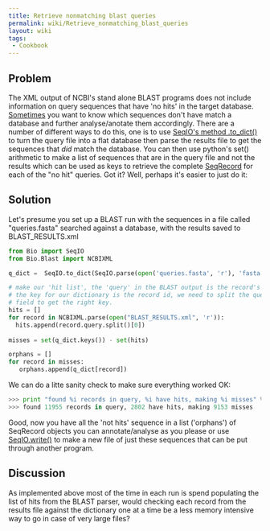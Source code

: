 ```yaml
---
title: Retrieve nonmatching blast queries
permalink: wiki/Retrieve_nonmatching_blast_queries
layout: wiki
tags:
 - Cookbook
---
```


Problem
-------

The XML output of NCBI's stand alone BLAST programs does not include
information on query sequences that have 'no hits' in the target
database. [Sometimes](http://bugzilla.open-bio.org/show_bug.cgi?id=2821)
you want to know which sequences don't have match a database and further
analyse/anotate them accordingly. There are a number of different ways
to do this, one is to use [SeqIO's method .to\_dict()](SeqIO "wikilink")
to turn the query file into a flat database then parse the results file
to get the sequences that *did* match the database. You can then use
python's set() arithmetic to make a list of sequences that are in the
query file and not the results which can be used as keys to retrieve the
complete [SeqRecord](SeqRecord "wikilink") for each of the "no hit"
queries. Got it? Well, perhaps it's easier to just do it:

Solution
--------

Let's presume you set up a BLAST run with the sequences in a file called
"queries.fasta" searched against a database, with the results saved to
BLAST\_RESULTS.xml

``` python
from Bio import SeqIO
from Bio.Blast import NCBIXML

q_dict =  SeqIO.to_dict(SeqIO.parse(open('queries.fasta', 'r'), 'fasta'))

# make our 'hit list', the 'query' in the BLAST output is the record's ''description'' while
# the key for our dictionary is the record id, we need to split the query and get the first
# field to get the right key. 
hits = []
for record in NCBIXML.parse(open("BLAST_RESULTS.xml", 'r')):
  hits.append(record.query.split()[0])
 
misses = set(q_dict.keys()) - set(hits)

orphans = []
for record in misses:
   orphans.append(q_dict[record])
```

We can do a litte sanity check to make sure everything worked OK:

``` python
>>> print "found %i records in query, %i have hits, making %i misses" % (len(q_dict.keys()), len(hits), len(misses))
>>> found 11955 records in query, 2802 have hits, making 9153 misses
```

Good, now you have all the 'not hits' sequence in a list ('orphans') of
SeqRecord objects you can annotate/analyse as you please or use [
SeqIO.write()](SeqIO "wikilink") to make a new file of just these
sequences that can be put through another program.

Discussion
----------

As implemented above most of the time in each run is spend populating
the list of hits from the BLAST parser, would checking each record from
the results file against the dictionary one at a time be a less memory
intensive way to go in case of very large files?
